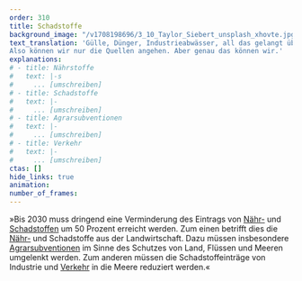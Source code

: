 ```yaml
---
order: 310
title: Schadstoffe
background_image: "/v1708198696/3_10_Taylor_Siebert_unsplash_xhovte.jpg#4cd4ff"
text_translation: 'Gülle, Dünger, Industrieabwässer, all das gelangt über die Flüsse in die Meere. Und verursacht dort sauerstofffreie Zonen, sogenannte Todeszonen, die das sind, was der Name sagt. Aber auch jeder Reifen, der sich auf einer Straße bewegt, produziert ohne Ende Mikroplastik, das durch den Regen in die Meere gespült wird. Und nicht wieder raus.
Also können wir nur die Quellen angehen. Aber genau das können wir.'
explanations:
# - title: Nährstoffe
#   text: |-s
#     ... [umschreiben]
# - title: Schadstoffe
#   text: |-
#     ... [umschreiben]
# - title: Agrarsubventionen
#   text: |-
#     ... [umschreiben]
# - title: Verkehr
#   text: |-
#     ... [umschreiben]
ctas: []
hide_links: true
animation:
number_of_frames:
---
```

»Bis 2030 muss dringend eine Verminderung des Eintrags von [Nähr-](# "Nährstoffe") und [Schadstoffen](# "Schadstoffe") um 50 Prozent erreicht werden. Zum einen betrifft dies die [Nähr-](# "Nährstoffe") und Schadstoffe aus der Landwirtschaft. Dazu müssen insbesondere [Agrarsubventionen](# "Agrarsubventionen") im Sinne des Schutzes von Land, Flüssen und Meeren umgelenkt werden. Zum anderen müssen die Schadstoffeinträge von Industrie und [Verkehr](# "Verkehr") in die Meere reduziert werden.«